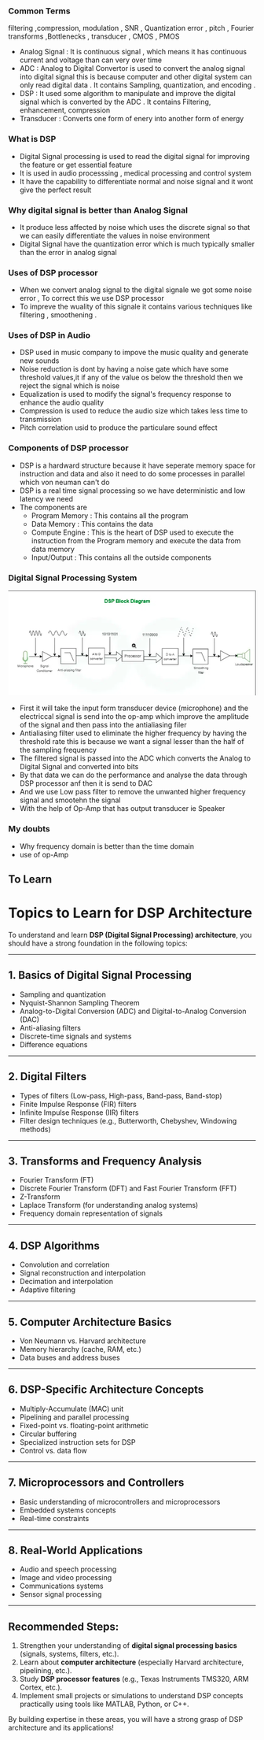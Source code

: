 ### Common Terms
filtering ,compression, modulation , SNR , Quantization error , pitch , Fourier transforms ,Bottlenecks , transducer , CMOS , PMOS

* Analog Signal :  It is continuous signal , which means it has continuous current and voltage than can very over time
* ADC : Analog to Digital Convertor is used to convert the analog signal into digital signal this is because computer and other digital system can only read digital data . It contains Sampling, quantization, and encoding .
* DSP : It used some algorithm to manipulate and improve the digital signal which is converted by the ADC . It contains Filtering, enhancement, compression
* Transducer : Converts one form of enery into another form of energy
### What is DSP
* Digital Signal processing is used to read the digital signal for improving the feature or get essential feature
* It is used in audio processsing , medical processing and control system
* It have the capability to differentiate normal and noise signal and it wont give the perfect result

### Why digital signal is better than Analog Signal
* It produce less affected by noise which uses the discrete signal so that we can easily differentiate the values in noise environment
* Digital Signal have the quantization error which is much typically smaller than the error in analog signal

### Uses of DSP processor
* When we convert analog signal to the digital signale we got some noise error , To correct this we use DSP processor 
* To impreve the wuality of this signale it contains various techniques like filtering , smoothening .

### Uses of DSP in Audio
* DSP used in music company to impove the music quality and generate new sounds
* Noise reduction is dont by having a noise gate which have some threshold values,it if any of the value os below the threshold then we reject the signal which is noise
* Equalization is used to modify the signal's frequency response to enhance the audio quality
* Compression is used to reduce the audio size which takes less time to transmission
* Pitch correlation usid to produce the particulare sound effect 

### Components of DSP processor
* DSP is a hardward structure because it have seperate memory space for instruction and data and also it need to do some processes in parallel which von neuman can't do
* DSP is a real time signal processing so we have deterministic and low latency we need
* The components are
    * Program Memory : This contains all the program 
    * Data Memory : This contains the data
    * Compute Engine : This is the heart of DSP used to execute the instruction from the Program memory and execute the data from data memory
    * Input/Output : This contains all the outside components

### Digital Signal Processing System
![alt text](dsp1.png)
* First it will take the input form transducer device (microphone) and the electriccal signal is send into the op-amp which improve the amplitude of the signal and then pass into the antialiasing filer
* Antialiasing filter used to eliminate the higher frequency by having the threshold rate this is because we want a signal lesser than the half of the sampling frequency
* The filtered signal is passed into the ADC which converts the Analog to Digital Signal and converted into bits 
* By that data we can do the performance and analyse the data through DSP processor anf then it is send to DAC 
* And we use Low pass filter to remove the unwanted higher frequency signal and smootehn the signal
* With the help of Op-Amp that has output transducer ie Speaker


### My doubts
* Why frequency domain is better than the time domain 
* use of op-Amp




## To Learn
# Topics to Learn for DSP Architecture

To understand and learn **DSP (Digital Signal Processing) architecture**, you should have a strong foundation in the following topics:

---

## 1. Basics of Digital Signal Processing
- Sampling and quantization
- Nyquist-Shannon Sampling Theorem
- Analog-to-Digital Conversion (ADC) and Digital-to-Analog Conversion (DAC)
- Anti-aliasing filters
- Discrete-time signals and systems
- Difference equations

---

## 2. Digital Filters
- Types of filters (Low-pass, High-pass, Band-pass, Band-stop)
- Finite Impulse Response (FIR) filters
- Infinite Impulse Response (IIR) filters
- Filter design techniques (e.g., Butterworth, Chebyshev, Windowing methods)

---

## 3. Transforms and Frequency Analysis
- Fourier Transform (FT)
- Discrete Fourier Transform (DFT) and Fast Fourier Transform (FFT)
- Z-Transform
- Laplace Transform (for understanding analog systems)
- Frequency domain representation of signals

---

## 4. DSP Algorithms
- Convolution and correlation
- Signal reconstruction and interpolation
- Decimation and interpolation
- Adaptive filtering

---

## 5. Computer Architecture Basics
- Von Neumann vs. Harvard architecture
- Memory hierarchy (cache, RAM, etc.)
- Data buses and address buses

---

## 6. DSP-Specific Architecture Concepts
- Multiply-Accumulate (MAC) unit
- Pipelining and parallel processing
- Fixed-point vs. floating-point arithmetic
- Circular buffering
- Specialized instruction sets for DSP
- Control vs. data flow

---

## 7. Microprocessors and Controllers
- Basic understanding of microcontrollers and microprocessors
- Embedded systems concepts
- Real-time constraints

---

## 8. Real-World Applications
- Audio and speech processing
- Image and video processing
- Communications systems
- Sensor signal processing

---

## Recommended Steps:
1. Strengthen your understanding of **digital signal processing basics** (signals, systems, filters, etc.).
2. Learn about **computer architecture** (especially Harvard architecture, pipelining, etc.).
3. Study **DSP processor features** (e.g., Texas Instruments TMS320, ARM Cortex, etc.).
4. Implement small projects or simulations to understand DSP concepts practically using tools like MATLAB, Python, or C++.

By building expertise in these areas, you will have a strong grasp of DSP architecture and its applications!
